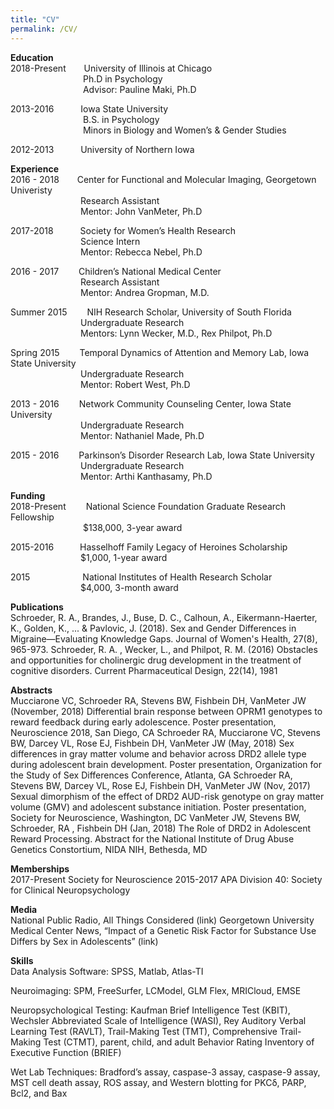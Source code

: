```yaml
---
title: "CV"
permalink: /CV/
---
```


<b>Education</b> <br/>
2018-Present &emsp;&ensp;  University of Illinois at Chicago<br/>
&emsp;&emsp;&emsp;&emsp;&emsp;&emsp;&emsp;&emsp; Ph.D in Psychology <br/>
&emsp;&emsp;&emsp;&emsp;&emsp;&emsp;&emsp;&emsp; Advisor: Pauline Maki, Ph.D<br/> 

2013-2016 &emsp;&emsp;&ensp; Iowa State University<br/>
&emsp;&emsp;&emsp;&emsp;&emsp;&emsp;&emsp;&emsp; B.S. in Psychology<br/>
&emsp;&emsp;&emsp;&emsp;&emsp;&emsp;&emsp;&emsp; Minors in Biology and Women’s & Gender Studies<br/>

2012-2013 &emsp;&emsp;&ensp; University of Northern Iowa<br/>


<b>Experience</b> <br/>
2016 - 2018 &emsp;&ensp; Center for Functional and Molecular Imaging, Georgetown Univeristy<br/>
&emsp;&emsp;&emsp;&emsp;&emsp;&emsp;&emsp;&emsp;Research Assistant<br/>
&emsp;&emsp;&emsp;&emsp;&emsp;&emsp;&emsp;&emsp;Mentor: John VanMeter, Ph.D<br/>

2017-2018 &emsp;&emsp;&ensp; Society for Women’s Health Research<br/>
&emsp;&emsp;&emsp;&emsp;&emsp;&emsp;&emsp;&emsp;Science Intern<br/>
&emsp;&emsp;&emsp;&emsp;&emsp;&emsp;&emsp;&emsp;Mentor: Rebecca Nebel, Ph.D<br/>

2016 - 2017 &emsp;&emsp;Children’s National Medical Center<br/>
&emsp;&emsp;&emsp;&emsp;&emsp;&emsp;&emsp;&emsp;Research Assistant<br/>
&emsp;&emsp;&emsp;&emsp;&emsp;&emsp;&emsp;&emsp;Mentor: Andrea Gropman, M.D.<br/>

Summer 2015 &emsp;&emsp;NIH Research Scholar, University of South Florida<br/>
&emsp;&emsp;&emsp;&emsp;&emsp;&emsp;&emsp;&emsp;Undergraduate Research<br/>
&emsp;&emsp;&emsp;&emsp;&emsp;&emsp;&emsp;&emsp;Mentors: Lynn Wecker, M.D., Rex Philpot, Ph.D<br/>

Spring 2015 &emsp;&emsp;Temporal Dynamics of Attention and Memory Lab, Iowa State University<br/>
&emsp;&emsp;&emsp;&emsp;&emsp;&emsp;&emsp;&emsp;Undergraduate Research<br/>
&emsp;&emsp;&emsp;&emsp;&emsp;&emsp;&emsp;&emsp;Mentor: Robert West, Ph.D<br/>

2013 - 2016 &emsp;&emsp;Network Community Counseling Center, Iowa State University<br/>
&emsp;&emsp;&emsp;&emsp;&emsp;&emsp;&emsp;&emsp;Undergraduate Research<br/>
&emsp;&emsp;&emsp;&emsp;&emsp;&emsp;&emsp;&emsp;Mentor: Nathaniel Made, Ph.D<br/>

2015 - 2016 &emsp;&emsp;Parkinson’s Disorder Research Lab, Iowa State University<br/>
&emsp;&emsp;&emsp;&emsp;&emsp;&emsp;&emsp;&emsp;Undergraduate Research<br/>
&emsp;&emsp;&emsp;&emsp;&emsp;&emsp;&emsp;&emsp;Mentor: Arthi Kanthasamy, Ph.D<br/>

<b>Funding</b> <br/>
2018-Present&emsp;&emsp; National Science Foundation Graduate Research Fellowship<br/>
&emsp;&emsp;&emsp;&emsp;&emsp;&emsp;&emsp;&emsp; $138,000, 3-year award<br/>

2015-2016&emsp;&emsp;&emsp;Hasselhoff Family Legacy of Heroines Scholarship<br/>
&emsp;&emsp;&emsp;&emsp;&emsp;&emsp;&emsp;&emsp;$1,000, 1-year award<br/>

2015&emsp;&emsp;&emsp;&emsp;&emsp;&emsp;National Institutes of Health Research Scholar<br/>
&emsp;&emsp;&emsp;&emsp;&emsp;&emsp;&emsp;&emsp;$4,000, 3-month award<br/>


<b>Publications</b> <br/>
Schroeder, R. A., Brandes, J., Buse, D. C., Calhoun, A., Eikermann-Haerter, K., Golden, K., ... & Pavlovic, J. (2018). Sex and Gender Differences in Migraine—Evaluating Knowledge Gaps. Journal of Women's Health, 27(8), 965-973.
Schroeder, R. A. , Wecker, L., and Philpot, R. M. (2016) Obstacles and opportunities for cholinergic drug development in the treatment of cognitive disorders. Current Pharmaceutical Design, 22(14), 1981


<b>Abstracts</b> <br/>
Mucciarone VC, Schroeder RA, Stevens BW, Fishbein DH, VanMeter JW (November, 2018) Differential brain response between OPRM1 genotypes to reward feedback during early adolescence. Poster presentation, Neuroscience 2018, San Diego, CA
Schroeder RA, Mucciarone VC, Stevens BW, Darcey VL, Rose EJ, Fishbein DH, VanMeter JW (May, 2018) Sex differences in gray matter volume and behavior across DRD2 allele type during adolescent brain development. Poster presentation, Organization for the Study of Sex Differences Conference, Atlanta, GA
Schroeder RA, Stevens BW, Darcey VL, Rose EJ, Fishbein DH, VanMeter JW (Nov, 2017) Sexual dimorphism of the effect of DRD2 AUD-risk genotype on gray matter volume (GMV) and adolescent substance initiation. Poster presentation, Society for Neuroscience, Washington, DC
VanMeter JW, Stevens BW, Schroeder, RA , Fishbein DH (Jan, 2018) The Role of DRD2 in Adolescent Reward Processing. Abstract for the National Institute of Drug Abuse Genetics Constortium, NIDA NIH, Bethesda, MD


<b>Memberships</b> <br/>
2017-Present
Society for Neuroscience
2015-2017
APA Division 40: Society for Clinical Neuropsychology

<b>Media</b> <br/>
National Public Radio, All Things Considered (link)
Georgetown University Medical Center News, “Impact of a Genetic Risk Factor for Substance Use Differs by Sex in Adolescents” (link)

<b>Skills</b> <br/>
Data Analysis Software:
SPSS, Matlab, Atlas-TI

Neuroimaging:
SPM, FreeSurfer, LCModel, GLM Flex, MRICloud, EMSE

Neuropsychological Testing:
Kaufman Brief Intelligence Test (KBIT), Wechsler Abbreviated Scale of Intelligence (WASI), Rey Auditory Verbal Learning Test (RAVLT), Trail-Making Test (TMT), Comprehensive Trail-Making Test (CTMT), parent, child, and adult Behavior Rating Inventory of Executive Function (BRIEF)

Wet Lab Techniques:
Bradford’s assay, caspase-3 assay, caspase-9 assay, MST cell death assay, ROS assay, and Western blotting for PKCδ, PARP, Bcl2, and Bax
